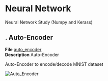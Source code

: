 # Neural Network
Neural Network Study (Numpy and Kerass)

## . Auto-Encoder
**File** [auto_encoder](https://github.com/vincentbonnetcg/Numerical-Bric-a-Brac/tree/master/neural_network/Keras/autoencoder.py)<br>
**Description** Auto-Encoder

Auto-Encoder to encode/decode MNIST dataset

![Auto_Encoder](https://github.com/vincentbonnetcg/Numerical-Bric-a-Brac/tree/master/neural_network/img/auto_encoder.png)


